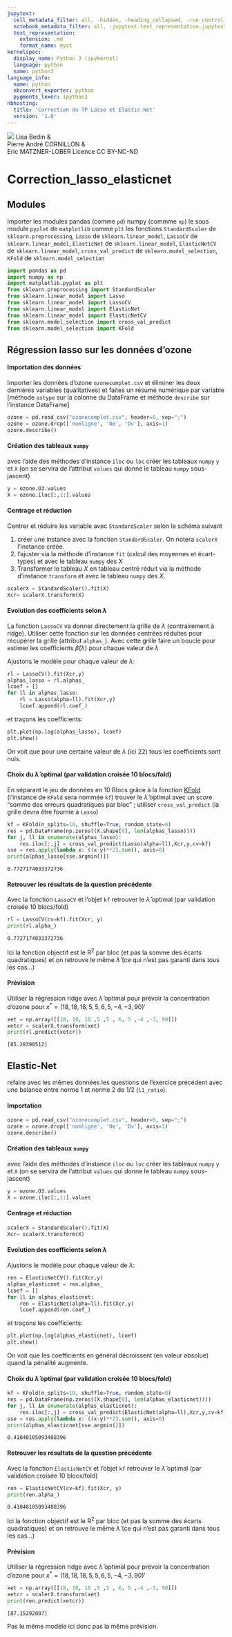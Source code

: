 ```yaml
---
jupytext:
  cell_metadata_filter: all, -hidden, -heading_collapsed, -run_control, -trusted
  notebook_metadata_filter: all, -jupytext.text_representation.jupytext_version, -jupytext.text_representation.format_version, -language_info.version, -language_info.codemirror_mode.version, -language_info.codemirror_mode, -language_info.file_extension, -language_info.mimetype, -toc
  text_representation:
    extension: .md
    format_name: myst
kernelspec:
  display_name: Python 3 (ipykernel)
  language: python
  name: python3
language_info:
  name: python
  nbconvert_exporter: python
  pygments_lexer: ipython3
nbhosting:
  title: 'Correction du TP Lasso et Elastic-Net'
  version: '1.0'
---
```


<div class="licence">
<span><img src="media/logo_IPParis.png" /></span>
<span>Lisa Bedin &amp;<br />Pierre André CORNILLON &amp;<br />Eric MATZNER-LOBER</span>
<span>Licence CC BY-NC-ND</span>
</div>

Correction_lasso_elasticnet
===========================



## Modules



Importer les modules pandas (comme `pd`) numpy (commme `np`)
le sous module `pyplot` de `matplotlib` comme `plt`
les fonctions `StandardScaler` de `sklearn.preprocessing`,
`Lasso` de  `sklearn.linear_model`,
`LassoCV` de  `sklearn.linear_model`,
`ElasticNet` de  `sklearn.linear_model`,
`ElasticNetCV` de  `sklearn.linear_model`,
`cross_val_predict` de `sklearn.model_selection`,
`KFold` de `sklearn.model_selection`




```python
import pandas as pd
import numpy as np
import matplotlib.pyplot as plt
from sklearn.preprocessing import StandardScaler
from sklearn.linear_model import Lasso
from sklearn.linear_model import LassoCV
from sklearn.linear_model import ElasticNet
from sklearn.linear_model import ElasticNetCV
from sklearn.model_selection import cross_val_predict
from sklearn.model_selection import KFold
```

## Régression lasso sur les données d&rsquo;ozone



#### Importation des données



Importer les données d&rsquo;ozone `ozonecomplet.csv` et éliminer les deux dernières
variables (qualitatives) et faites un résumé numérique par variable [méthode
`astype` sur la colonne du DataFrame et méthode `describe` sur l&rsquo;instance
DataFrame]




```python
ozone = pd.read_csv("ozonecomplet.csv", header=0, sep=";")
ozone = ozone.drop(['nomligne', 'Ne', 'Dv'], axis=1)
ozone.describe()
```

#### Création des tableaux `numpy`



avec l&rsquo;aide des méthodes d&rsquo;instance `iloc` ou `loc` créer les tableaux `numpy`
`y` et `X` (on se servira de l&rsquo;attribut `values` qui donne le tableau `numpy` sous-jascent)




```python
y = ozone.O3.values
X = ozone.iloc[:,1:].values
```

#### Centrage et réduction



Centrer et réduire les variable avec `StandardScaler` selon le schéma
suivant

1.  créer une instance avec la fonction `StandardScaler`. On notera
    `scalerX` l&rsquo;instance créée.
2.  l&rsquo;ajuster via la méthode d&rsquo;instance `fit` (calcul des moyennes et écart-types) et avec le tableau `numpy` des $X$
3.  Transformer le tableau $X$ en tableau centré réduit via la méthode d&rsquo;instance `transform` et avec le tableau `numpy` des $X$.




```python
scalerX = StandardScaler().fit(X)
Xcr= scalerX.transform(X)
```

#### Evolution des coefficients selon $\lambda$



La fonction `LassoCV` va donner directement la grille de $\lambda$
(contrairement à ridge). Utiliser cette fonction sur les données centrées
réduites pour récupérer la grille (attribut `alphas_`). Avec cette grille faire
un boucle pour estimer les coefficients $\hat\beta(\lambda)$ pour chaque valeur
de $\lambda$

Ajustons le modèle pour chaque valeur de $\lambda$:




```python
rl = LassoCV().fit(Xcr,y)
alphas_lasso = rl.alphas_
lcoef = []
for ll in alphas_lasso:
    rl = Lasso(alpha=ll).fit(Xcr,y)
    lcoef.append(rl.coef_)
```

et traçons les coefficients:




```python
plt.plot(np.log(alphas_lasso), lcoef)
plt.show()
```

On voit que pour une certaine valeur de $\lambda$ (ici 22) tous les
coefficients sont nuls.



#### Choix du $\hat \lambda$ optimal (par validation croisée 10 blocs/fold)



En séparant le jeu de données en 10 Blocs  grâce
à la fonction [KFold](https://scikit-learn.org/stable/modules/generated/sklearn.model_selection.KFold.html#sklearn.model_selection.KFold) (l&rsquo;instance de `KFold` sera nommée `kf`)
trouver le $\hat \lambda$ optimal avec un score  &ldquo;somme des erreurs quadratiques par bloc&rdquo; ; utiliser
 `cross_val_predict` (la grille devra être fournie à `Lasso`)




```python
kf = KFold(n_splits=10, shuffle=True, random_state=0)
res = pd.DataFrame(np.zeros((X.shape[0], len(alphas_lasso))))
for j, ll in enumerate(alphas_lasso):
    res.iloc[:,j] = cross_val_predict(Lasso(alpha=ll),Xcr,y,cv=kf)
sse = res.apply(lambda x: ((x-y)**2).sum(), axis=0)
print(alphas_lasso[sse.argmin()])
```

    0.7727174033372736

#### Retrouver les résultats de la question précédente



Avec la fonction `LassoCV` et l&rsquo;objet `kf` retrouver
le $\hat \lambda$ optimal (par validation croisée 10 blocs/fold)




```python
rl = LassoCV(cv=kf).fit(Xcr, y)
print(rl.alpha_)
```

    0.7727174033372736

Ici la fonction objectif est le $\mathrm{R}^2$ par bloc (et pas la somme des écarts quadratiques) et on retrouve le même $\hat \lambda$
(ce qui n&rsquo;est pas garanti dans tous les cas…)



#### Prévision



Utiliser la régression ridge avec $\hat \lambda$ optimal pour prévoir
la concentration d&rsquo;ozone pour
$x^*=(18, 18, 18 ,5 ,5 , 6, 5 ,-4 ,-3, 90)'$




```python
xet = np.array([[18, 18, 18 ,5 ,5 , 6, 5 ,-4 ,-3, 90]])
xetcr = scalerX.transform(xet)
print(rl.predict(xetcr))
```

    [85.28390512]

## Elastic-Net



refaire avec les mêmes données les questions de l&rsquo;exercice précédent avec une balance entre norme 1 et norme 2 de 1/2 (`l1_ratio`).



#### Importation




```python
ozone = pd.read_csv("ozonecomplet.csv", header=0, sep=";")
ozone = ozone.drop(['nomligne', 'Ne', 'Dv'], axis=1)
ozone.describe()
```

#### Création des tableaux `numpy`



avec l&rsquo;aide des méthodes d&rsquo;instance `iloc` ou `loc` créer les tableaux `numpy`
`y` et `X` (on se servira de l&rsquo;attribut `values` qui donne le tableau `numpy` sous-jascent)




```python
y = ozone.O3.values
X = ozone.iloc[:,1:].values
```

#### Centrage et réduction




```python
scalerX = StandardScaler().fit(X)
Xcr= scalerX.transform(X)
```

#### Evolution des coefficients selon $\lambda$



Ajustons le modèle pour chaque valeur de $\lambda$:




```python
ren = ElasticNetCV().fit(Xcr,y)
alphas_elasticnet = ren.alphas_
lcoef = []
for ll in alphas_elasticnet:
    ren = ElasticNet(alpha=ll).fit(Xcr,y)
    lcoef.append(ren.coef_)
```

et traçons les coefficients:




```python
plt.plot(np.log(alphas_elasticnet), lcoef)
plt.show()
```

On voit que les coefficients en général décroissent (en valeur absolue)
quand la pénalité augmente.



#### Choix du $\hat \lambda$ optimal (par validation croisée 10 blocs/fold)




```python
kf = KFold(n_splits=10, shuffle=True, random_state=0)
res = pd.DataFrame(np.zeros((X.shape[0], len(alphas_elasticnet))))
for j, ll in enumerate(alphas_elasticnet):
    res.iloc[:,j] = cross_val_predict(ElasticNet(alpha=ll),Xcr,y,cv=kf)
sse = res.apply(lambda x: ((x-y)**2).sum(), axis=0)
print(alphas_elasticnet[sse.argmin()])
```

    0.41048105093488396

#### Retrouver les résultats de la question précédente



Avec la fonction `ElasticNetCV` et l&rsquo;objet `kf` retrouver
le $\hat \lambda$ optimal (par validation croisée 10 blocs/fold)




```python
ren = ElasticNetCV(cv=kf).fit(Xcr, y)
print(ren.alpha_)
```

    0.41048105093488396

Ici la fonction objectif est le $\mathrm{R}^2$ par bloc (et pas la somme des écarts quadratiques) et on retrouve le même $\hat \lambda$
(ce qui n&rsquo;est pas garanti dans tous les cas…)



#### Prévision



Utiliser la régression ridge avec $\hat \lambda$ optimal pour prévoir
la concentration d&rsquo;ozone pour
$x^*=(18, 18, 18 ,5 ,5 , 6, 5 ,-4 ,-3, 90)'$




```python
xet = np.array([[18, 18, 18 ,5 ,5 , 6, 5 ,-4 ,-3, 90]])
xetcr = scalerX.transform(xet)
print(ren.predict(xetcr))
```

    [87.15292087]

Pas le même modèle ici donc pas la même prévision.


